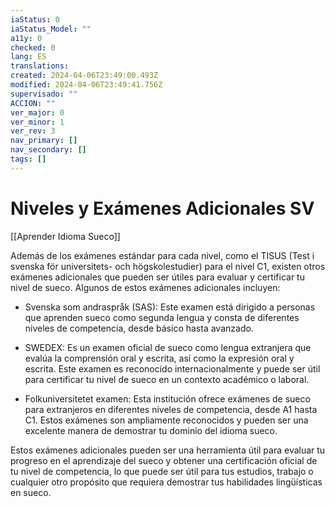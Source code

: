 ```yaml
---
iaStatus: 0
iaStatus_Model: ""
a11y: 0
checked: 0
lang: ES
translations: 
created: 2024-04-06T23:49:00.493Z
modified: 2024-04-06T23:49:41.756Z
supervisado: ""
ACCION: ""
ver_major: 0
ver_minor: 1
ver_rev: 3
nav_primary: []
nav_secondary: []
tags: []
---
```

# Niveles y Exámenes Adicionales SV

[[Aprender Idioma Sueco]]


Además de los exámenes estándar para cada nivel, como el TISUS (Test i svenska för universitets- och högskolestudier) para el nivel C1, existen otros exámenes adicionales que pueden ser útiles para evaluar y certificar tu nivel de sueco. Algunos de estos exámenes adicionales incluyen:

- Svenska som andraspråk (SAS): Este examen está dirigido a personas que aprenden sueco como segunda lengua y consta de diferentes niveles de competencia, desde básico hasta avanzado.

- SWEDEX: Es un examen oficial de sueco como lengua extranjera que evalúa la comprensión oral y escrita, así como la expresión oral y escrita. Este examen es reconocido internacionalmente y puede ser útil para certificar tu nivel de sueco en un contexto académico o laboral.

- Folkuniversitetet examen: Esta institución ofrece exámenes de sueco para extranjeros en diferentes niveles de competencia, desde A1 hasta C1. Estos exámenes son ampliamente reconocidos y pueden ser una excelente manera de demostrar tu dominio del idioma sueco.

Estos exámenes adicionales pueden ser una herramienta útil para evaluar tu progreso en el aprendizaje del sueco y obtener una certificación oficial de tu nivel de competencia, lo que puede ser útil para tus estudios, trabajo o cualquier otro propósito que requiera demostrar tus habilidades lingüísticas en sueco.
